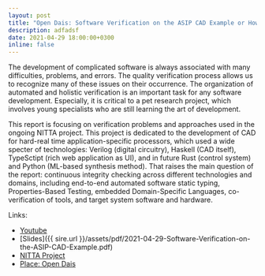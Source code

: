 ```yaml
---
layout: post
title: "Open Dais: Software Verification on the ASIP CAD Example or How to Trust Your Team and Yourself"
description: adfadsf
date: 2021-04-29 18:00:00+0300
inline: false
---
```


The development of complicated software is always associated with many difficulties, problems, and errors. The quality verification process allows us to recognize many of these issues on their occurrence. The organization of automated and holistic verification is an important task for any software development. Especially, it is critical to a pet research project, which involves young specialists who are still learning the art of development.

This report is focusing on verification problems and approaches used in the ongoing NITTA project. This project is dedicated to the development of CAD for hard-real time application-specific processors, which used a wide specter of technologies: Verilog (digital circuitry), Haskell (CAD itself), TypeSctipt (rich web application as UI), and in future Rust (control system) and Python (ML-based synthesis method). That raises the main question of the report: continuous integrity checking across different technologies and domains, including end-to-end automated software static typing, Properties-Based Testing, embedded Domain-Specific Languages, co-verification of tools, and target system software and hardware.

Links:
- [Youtube](https://youtu.be/3uR1gPU2RGQ)
- [Slides]({{ sire.url }}/assets/pdf/2021-04-29-Software-Verification-on-the-ASIP-CAD-Example.pdf)
- [NITTA Project](http://ryukzak.github.io/projects/nitta/)
- [Place: Open Dais](http://cosm-lab.science/en/open-dais.html)
